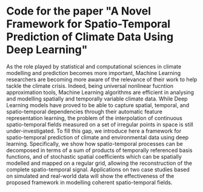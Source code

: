 # Code for the paper "A Novel Framework for Spatio-Temporal Prediction of Climate Data Using Deep Learning"

As the role played by statistical and computational sciences in climate modelling and prediction becomes more important, Machine Learning researchers are becoming more aware of the relevance of their work to help tackle the climate crisis.
Indeed, being universal nonlinear fucntion approximation tools, Machine Learning algorithms are efficient in analysing and modelling spatially and temporally variable climate data.
While Deep Learning models have proved to be able to capture spatial, temporal, and spatio-temporal dependencies through their automatic feature representation learning, the problem of the interpolation of continuous spatio-temporal fields measured on a set of irregular points in space is still under-investigated.
To fill this gap, we introduce here a framework for spatio-temporal prediction of climate and environmental data using deep learning. Specifically, we show how spatio-temporal processes can be decomposed in terms of a sum of products of temporally referenced basis functions, and of stochastic spatial coefficients which can be spatially modelled and mapped on a regular grid, allowing the reconstruction of the complete spatio-temporal signal.
Applications on two case studies based on simulated and real-world data will show the effectiveness of the proposed framework in modelling coherent spatio-temporal fields.
